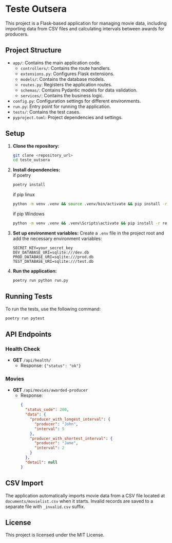 
# Teste Outsera

This project is a Flask-based application for managing movie data, including importing data from CSV files and calculating intervals between awards for producers.

## Project Structure

- `app/`: Contains the main application code.
  - `controllers/`: Contains the route handlers.
  - `extensions.py`: Configures Flask extensions.
  - `models/`: Contains the database models.
  - `routes.py`: Registers the application routes.
  - `schemas/`: Contains Pydantic models for data validation.
  - `services/`: Contains the business logic.
- `config.py`: Configuration settings for different environments.
- `run.py`: Entry point for running the application.
- `tests/`: Contains the test cases.
- `pyproject.toml`: Project dependencies and settings.

## Setup

1. **Clone the repository:**
   ```bash
   git clone <repository_url>
   cd teste_outsera
   ```

2. **Install dependencies:**
   <br>if poetry
   ```bash
   poetry install
   ```
   
   if pip linux
    ```bash
   python -m venv .venv && source .venv/bin/activate && pip install -r requirements.txt
   ```
   if pip Windows
      ```bash
   python -m venv .venv && .venv\Scripts\activate && pip install -r requirements.txt
   ```

3. **Set up environment variables:**
   Create a `.env` file in the project root and add the necessary environment variables:
   ```env
   SECRET_KEY=your_secret_key
   DEV_DATABASE_URI=sqlite:///dev.db
   PROD_DATABASE_URI=sqlite:///prod.db
   TEST_DATABASE_URI=sqlite:///test.db
   ```

4. **Run the application:**
   ```bash
   poetry run python run.py
   ```

## Running Tests

To run the tests, use the following command:
```bash
poetry run pytest
```

## API Endpoints

### Health Check

- **GET** `/api/health/`
  - Response: `{"status": "ok"}`

### Movies

- **GET** `/api/movies/awarded-producer`
  - Response: 
    ```json
    {
      "status_code": 200,
      "data": {
        "producer_with_longest_interval": {
          "producer": "John",
          "interval": 5
        },
        "producer_with_shortest_interval": {
          "producer": "Jane",
          "interval": 2
        }
      },
      "detail": null
    }
    ```

## CSV Import

The application automatically imports movie data from a CSV file located at `documents/movielist.csv` when it starts. Invalid records are saved to a separate file with `_invalid.csv` suffix.

## License

This project is licensed under the MIT License.
